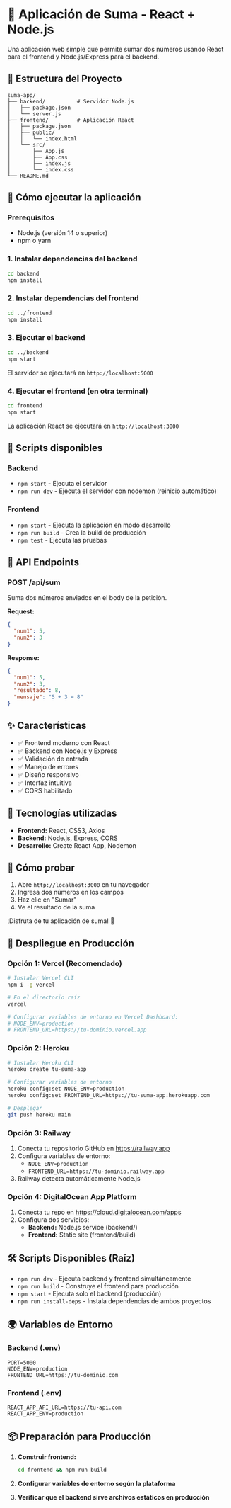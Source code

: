 # 🧮 Aplicación de Suma - React + Node.js

Una aplicación web simple que permite sumar dos números usando React para el frontend y Node.js/Express para el backend.

## 📁 Estructura del Proyecto

```
suma-app/
├── backend/          # Servidor Node.js
│   ├── package.json
│   └── server.js
├── frontend/         # Aplicación React
│   ├── package.json
│   ├── public/
│   │   └── index.html
│   └── src/
│       ├── App.js
│       ├── App.css
│       ├── index.js
│       └── index.css
└── README.md
```

## 🚀 Cómo ejecutar la aplicación

### Prerequisitos
- Node.js (versión 14 o superior)
- npm o yarn

### 1. Instalar dependencias del backend

```bash
cd backend
npm install
```

### 2. Instalar dependencias del frontend

```bash
cd ../frontend
npm install
```

### 3. Ejecutar el backend

```bash
cd ../backend
npm start
```

El servidor se ejecutará en `http://localhost:5000`

### 4. Ejecutar el frontend (en otra terminal)

```bash
cd frontend
npm start
```

La aplicación React se ejecutará en `http://localhost:3000`

## 🔧 Scripts disponibles

### Backend
- `npm start` - Ejecuta el servidor
- `npm run dev` - Ejecuta el servidor con nodemon (reinicio automático)

### Frontend
- `npm start` - Ejecuta la aplicación en modo desarrollo
- `npm run build` - Crea la build de producción
- `npm test` - Ejecuta las pruebas

## 📡 API Endpoints

### POST /api/sum
Suma dos números enviados en el body de la petición.

**Request:**
```json
{
  "num1": 5,
  "num2": 3
}
```

**Response:**
```json
{
  "num1": 5,
  "num2": 3,
  "resultado": 8,
  "mensaje": "5 + 3 = 8"
}
```

## ✨ Características

- ✅ Frontend moderno con React
- ✅ Backend con Node.js y Express
- ✅ Validación de entrada
- ✅ Manejo de errores
- ✅ Diseño responsivo
- ✅ Interfaz intuitiva
- ✅ CORS habilitado

## 🎨 Tecnologías utilizadas

- **Frontend:** React, CSS3, Axios
- **Backend:** Node.js, Express, CORS
- **Desarrollo:** Create React App, Nodemon

## 🧪 Cómo probar

1. Abre `http://localhost:3000` en tu navegador
2. Ingresa dos números en los campos
3. Haz clic en "Sumar"
4. Ve el resultado de la suma

¡Disfruta de tu aplicación de suma! 🎉

## 🚀 Despliegue en Producción

### Opción 1: Vercel (Recomendado)
```bash
# Instalar Vercel CLI
npm i -g vercel

# En el directorio raíz
vercel

# Configurar variables de entorno en Vercel Dashboard:
# NODE_ENV=production
# FRONTEND_URL=https://tu-dominio.vercel.app
```

### Opción 2: Heroku
```bash
# Instalar Heroku CLI
heroku create tu-suma-app

# Configurar variables de entorno
heroku config:set NODE_ENV=production
heroku config:set FRONTEND_URL=https://tu-suma-app.herokuapp.com

# Desplegar
git push heroku main
```

### Opción 3: Railway
1. Conecta tu repositorio GitHub en https://railway.app
2. Configura variables de entorno:
   - `NODE_ENV=production`
   - `FRONTEND_URL=https://tu-dominio.railway.app`
3. Railway detecta automáticamente Node.js

### Opción 4: DigitalOcean App Platform
1. Conecta tu repo en https://cloud.digitalocean.com/apps
2. Configura dos servicios:
   - **Backend:** Node.js service (backend/)
   - **Frontend:** Static site (frontend/build)

## 🛠️ Scripts Disponibles (Raíz)

- `npm run dev` - Ejecuta backend y frontend simultáneamente
- `npm run build` - Construye el frontend para producción
- `npm start` - Ejecuta solo el backend (producción)
- `npm run install-deps` - Instala dependencias de ambos proyectos

## 🌍 Variables de Entorno

### Backend (.env)
```
PORT=5000
NODE_ENV=production
FRONTEND_URL=https://tu-dominio.com
```

### Frontend (.env)
```
REACT_APP_API_URL=https://tu-api.com
REACT_APP_ENV=production
```

## 📦 Preparación para Producción

1. **Construir frontend:**
   ```bash
   cd frontend && npm run build
   ```

2. **Configurar variables de entorno según la plataforma**

3. **Verificar que el backend sirve archivos estáticos en producción**